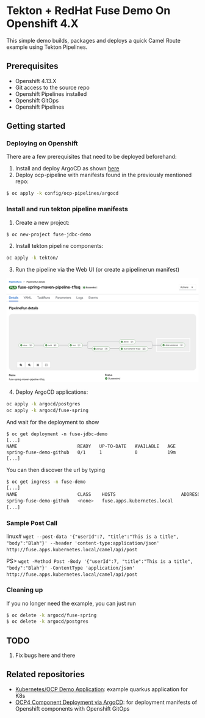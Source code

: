 # Tekton + RedHat Fuse Demo On Openshift 4.X

This simple demo builds, packages and deploys a quick Camel Route example using Tekton Pipelines.

## Prerequisites
- Openshift 4.13.X
- Git access to the source repo
- Openshift Pipelines installed
- Openshift GitOps
- Openshift Pipelines

## Getting started

### Deploying on Openshift

There are a few prerequisites that need to be deployed beforehand:

1. Install and deploy ArgoCD as shown [here](https://github.com/mcaimi/k8s-demo-argocd)
2. Deploy ocp-pipeline with manifests found in the previously mentioned repo:

```bash
$ oc apply -k config/ocp-pipelines/argocd
```

### Install and run tekton pipeline manifests

1. Create a new project:

```bash
$ oc new-project fuse-jdbc-demo
```

2. Install tekton pipeline components:

```bash
oc apply -k tekton/
```

3. Run the pipeline via the Web UI (or create a pipelinerun manifest)

![OCP Pipeline Run](/assets/pipeline.png)

4. Deploy ArgoCD applications:

```bash
oc apply -k argocd/postgres
oc apply -k argocd/fuse-spring
```

And wait for the deployment to show

```
$ oc get deployment -n fuse-jdbc-demo
[...]
NAME                      READY   UP-TO-DATE   AVAILABLE   AGE
spring-fuse-demo-github   0/1     1            0           19m
[...]
```

You can then discover the url by typing

```bash
$ oc get ingress -n fuse-demo
[...]
NAME                      CLASS    HOSTS                        ADDRESS   PORTS   AGE
spring-fuse-demo-github   <none>   fuse.apps.kubernetes.local             80      2m29s
[...]
```

### Sample Post Call

linux# ``wget --post-data '{"userId":7, "title":"This is a title", "body":"Blah"}' --header 'content-type:application/json' http://fuse.apps.kubernetes.local/camel/api/post``

PS> ``wget -Method Post -Body '{"userId":7, "title":"This is a title", "body":"Blah"}' -ContentType 'application/json' http://fuse.apps.kubernetes.local/camel/api/post``

### Cleaning up

If you no longer need the example, you can just run

```bash
$ oc delete -k argocd/fuse-spring
$ oc delete -k argocd/postgres
```

## TODO

1. Fix bugs here and there

## Related repositories

- [Kubernetes/OCP Demo Application](https://github.com/mcaimi/quarkus-notes): example quarkus application for K8s
- [OCP4 Component Deployment via ArgoCD](https://github.com/mcaimi/k8s-demo-argocd): for deployment manifests of Openshift components with Openshift GitOps

